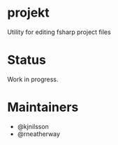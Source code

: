 # projekt
Utility for editing fsharp project files

# Status
Work in progress.

# Maintainers
* @kjnilsson
* @rneatherway
